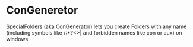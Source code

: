 ConGeneretor
============

SpecialFolders (aka ConGenerator) lets you create Folders with any name (including symbols like /\:*?&lt;>| and forbidden names like con or aux) on windows. 
